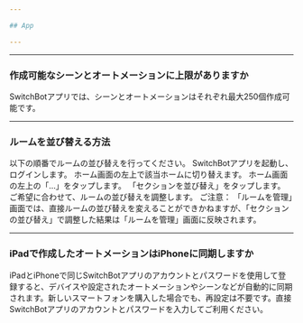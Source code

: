 ```yaml
---

## App

---
```


---
### 作成可能なシーンとオートメーションに上限がありますか

SwitchBotアプリでは、シーンとオートメーションはそれぞれ最大250個作成可能です。


---
### ルームを並び替える方法

以下の順番でルームの並び替えを行ってください。
SwitchBotアプリを起動し、ログインします。
ホーム画面の左上で該当ホームに切り替えます。
ホーム画面の左上の「...」をタップします。
「セクションを並び替え」をタップします。
ご希望に合わせて、ルームの並び替えを調整します。
ご注意：
「ルームを管理」画面では、直接ルームの並び替えを変えることができかねますが、「セクションの並び替え」で調整した結果は「ルームを管理」画面に反映されます。


---
### iPadで作成したオートメーションはiPhoneに同期しますか

iPadとiPhoneで同じSwitchBotアプリのアカウントとパスワードを使用して登録すると、デバイスや設定されたオートメーションやシーンなどが自動的に同期されます。新しいスマートフォンを購入した場合でも、再設定は不要です。直接SwitchBotアプリのアカウントとパスワードを入力してご利用ください。




